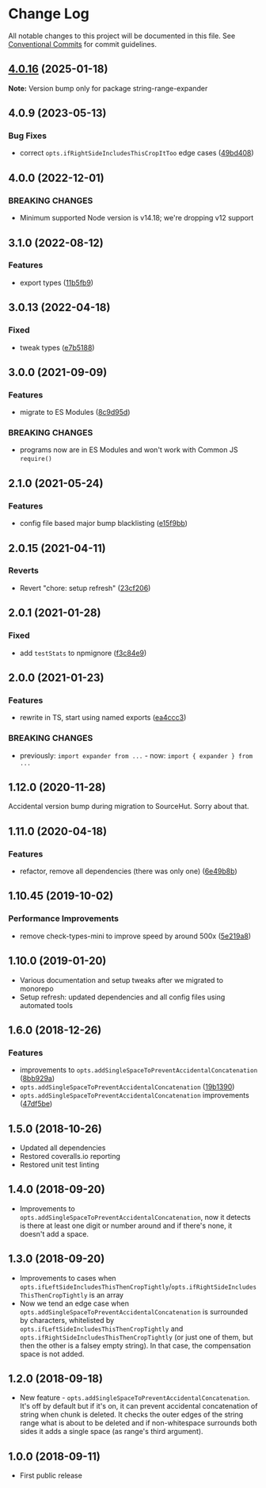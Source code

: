 # Change Log

All notable changes to this project will be documented in this file.
See [Conventional Commits](https://conventionalcommits.org) for commit guidelines.

## [4.0.16](https://github.com/codsen/codsen/compare/string-range-expander@4.0.15...string-range-expander@4.0.16) (2025-01-18)

**Note:** Version bump only for package string-range-expander

## 4.0.9 (2023-05-13)

### Bug Fixes

- correct `opts.ifRightSideIncludesThisCropItToo` edge cases ([49bd408](https://github.com/codsen/codsen/commit/49bd4085167116d30f631ffc45388083becf903e))

## 4.0.0 (2022-12-01)

### BREAKING CHANGES

- Minimum supported Node version is v14.18; we're dropping v12 support

## 3.1.0 (2022-08-12)

### Features

- export types ([11b5fb9](https://github.com/codsen/codsen/commit/11b5fb936ce20e0a77c3a09806773e1cd7695c50))

## 3.0.13 (2022-04-18)

### Fixed

- tweak types ([e7b5188](https://github.com/codsen/codsen/commit/e7b518884cc6b8edf3099efb2fc023c8318e938c))

## 3.0.0 (2021-09-09)

### Features

- migrate to ES Modules ([8c9d95d](https://github.com/codsen/codsen/commit/8c9d95d5dea0b769c2f070397141918a4893d575))

### BREAKING CHANGES

- programs now are in ES Modules and won't work with Common JS `require()`

## 2.1.0 (2021-05-24)

### Features

- config file based major bump blacklisting ([e15f9bb](https://github.com/codsen/codsen/commit/e15f9bba1c4fd5f847ac28b3f38fa6ee633f5dca))

## 2.0.15 (2021-04-11)

### Reverts

- Revert "chore: setup refresh" ([23cf206](https://github.com/codsen/codsen/commit/23cf206970a087ff0fa04e61f94d919f59ab3881))

## 2.0.1 (2021-01-28)

### Fixed

- add `testStats` to npmignore ([f3c84e9](https://github.com/codsen/codsen/commit/f3c84e95afc5514214312f913692d85b2e12eb29))

## 2.0.0 (2021-01-23)

### Features

- rewrite in TS, start using named exports ([ea4ccc3](https://github.com/codsen/codsen/commit/ea4ccc38c24614ac2e63538fc5880f10fc255d3e))

### BREAKING CHANGES

- previously: `import expander from ...` - now: `import { expander } from ...`

## 1.12.0 (2020-11-28)

Accidental version bump during migration to SourceHut. Sorry about that.

## 1.11.0 (2020-04-18)

### Features

- refactor, remove all dependencies (there was only one) ([6e49b8b](https://gitlab.com/codsen/codsen/commit/6e49b8b7c5a031f650f779d68480d91891aea66d))

## 1.10.45 (2019-10-02)

### Performance Improvements

- remove check-types-mini to improve speed by around 500x ([5e219a8](https://gitlab.com/codsen/codsen/commit/5e219a8))

## 1.10.0 (2019-01-20)

- Various documentation and setup tweaks after we migrated to monorepo
- Setup refresh: updated dependencies and all config files using automated tools

## 1.6.0 (2018-12-26)

### Features

- improvements to `opts.addSingleSpaceToPreventAccidentalConcatenation` ([8bb929a](https://gitlab.com/codsen/codsen/tree/master/packages/string-range-expander/commits/8bb929a))
- `opts.addSingleSpaceToPreventAccidentalConcatenation` ([19b1390](https://gitlab.com/codsen/codsen/tree/master/packages/string-range-expander/commits/19b1390))
- `opts.addSingleSpaceToPreventAccidentalConcatenation` improvements ([47df5be](https://gitlab.com/codsen/codsen/tree/master/packages/string-range-expander/commits/47df5be))

## 1.5.0 (2018-10-26)

- Updated all dependencies
- Restored coveralls.io reporting
- Restored unit test linting

## 1.4.0 (2018-09-20)

- Improvements to `opts.addSingleSpaceToPreventAccidentalConcatenation`, now it detects is there at least one digit or number around and if there's none, it doesn't add a space.

## 1.3.0 (2018-09-20)

- Improvements to cases when `opts.ifLeftSideIncludesThisThenCropTightly`/`opts.ifRightSideIncludesThisThenCropTightly` is an array
- Now we tend an edge case when `opts.addSingleSpaceToPreventAccidentalConcatenation` is surrounded by characters, whitelisted by `opts.ifLeftSideIncludesThisThenCropTightly` and `opts.ifRightSideIncludesThisThenCropTightly` (or just one of them, but then the other is a falsey empty string). In that case, the compensation space is not added.

## 1.2.0 (2018-09-18)

- New feature - `opts.addSingleSpaceToPreventAccidentalConcatenation`. It's off by default but if it's on, it can prevent accidental concatenation of string when chunk is deleted. It checks the outer edges of the string range what is about to be deleted and if non-whitespace surrounds both sides it adds a single space (as range's third argument).

## 1.0.0 (2018-09-11)

- First public release
